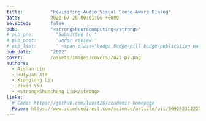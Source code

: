 ```yaml
---
title:          "Revisiting Audio Visual Scene-Aware Dialog"
date:           2022-07-28 00:01:00 +0800
selected:       false
pub:            "<strong>Neurocomputing</strong>"
# pub_pre:        "Submitted to "
# pub_post:       'Under review.'
# pub_last:       ' <span class="badge badge-pill badge-publication badge-success">Spotlight</span>'
pub_date:       "2022"
cover:          /assets/images/covers/2022-p2.png
authors:
  - Aishan Liu
  - Huiyuan Xie
  - Xianglong Liu
  - Zixin Yin
  - <strong>Shunchang Liu</strong> 
links:
  # Code: https://github.com/luost26/academic-homepage
  Paper: https://www.sciencedirect.com/science/article/pii/S0925231222001783
---
```

